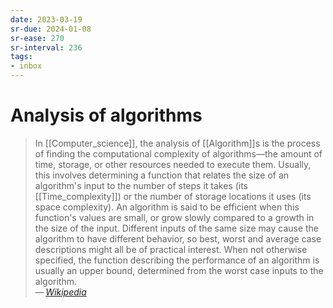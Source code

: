```yaml
---
date: 2023-03-19
sr-due: 2024-01-08
sr-ease: 270
sr-interval: 236
tags:
- inbox
---
```


# Analysis of algorithms

> In [[Computer_science]], the analysis of [[Algorithm]]s is the
> process of finding the computational complexity of algorithms—the amount of
> time, storage, or other resources needed to execute them.
> Usually, this involves determining a function that relates the size of an
> algorithm's input to the number of steps it takes (its [[Time_complexity]]) or
> the number of storage locations it uses (its space complexity). An algorithm
> is said to be efficient when this function's values are small, or grow slowly
> compared to a growth in the size of the input. Different inputs of the same
> size may cause the algorithm to have different behavior, so best, worst and
> average case descriptions might all be of practical interest. When not
> otherwise specified, the function describing the performance of an algorithm
> is usually an upper bound, determined from the worst case inputs to the
> algorithm.\
> — <cite>[Wikipedia](https://en.wikipedia.org/wiki/Analysis_of_algorithms)</cite>

